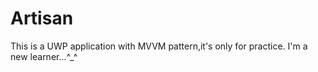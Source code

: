 # Artisan
This is a UWP application with MVVM pattern,it's only for practice.
I'm a new learner...^_^
